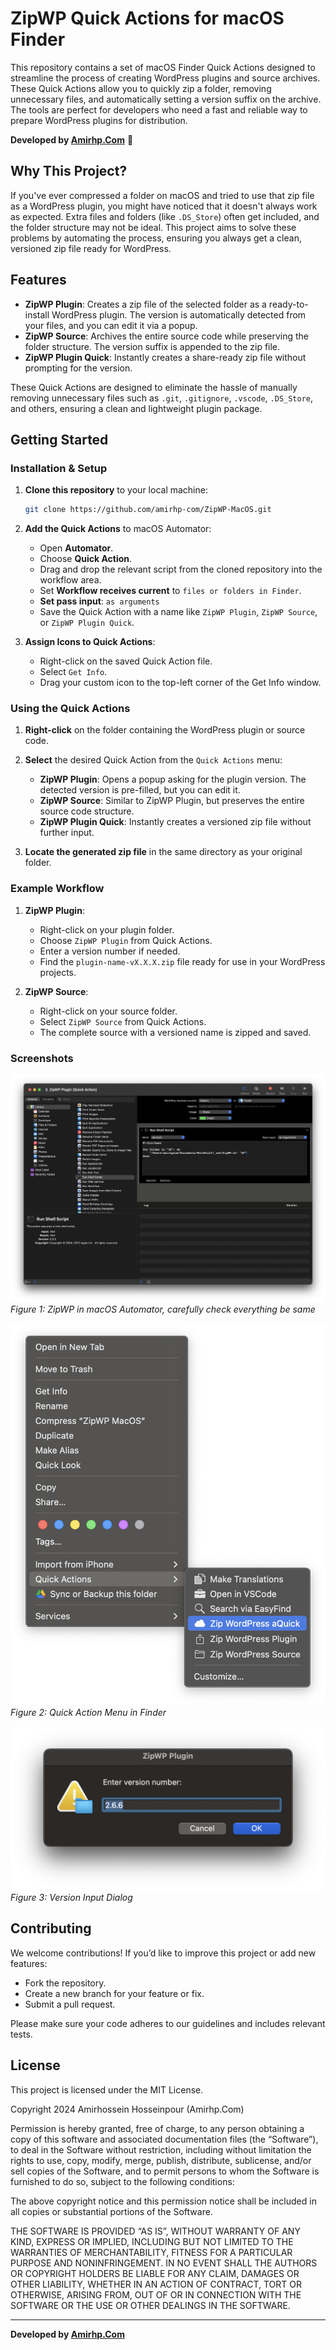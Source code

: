 # **ZipWP Quick Actions for macOS Finder**

This repository contains a set of macOS Finder Quick Actions designed to streamline the process of creating WordPress plugins and source archives. These Quick Actions allow you to quickly zip a folder, removing unnecessary files, and automatically setting a version suffix on the archive. The tools are perfect for developers who need a fast and reliable way to prepare WordPress plugins for distribution.

**Developed by [Amirhp.Com](https://Amirhp.Com/)** 🦖

## **Why This Project?**

If you've ever compressed a folder on macOS and tried to use that zip file as a WordPress plugin, you might have noticed that it doesn't always work as expected. Extra files and folders (like `.DS_Store`) often get included, and the folder structure may not be ideal. This project aims to solve these problems by automating the process, ensuring you always get a clean, versioned zip file ready for WordPress.

## **Features**

- **ZipWP Plugin**: Creates a zip file of the selected folder as a ready-to-install WordPress plugin. The version is automatically detected from your files, and you can edit it via a popup.
- **ZipWP Source**: Archives the entire source code while preserving the folder structure. The version suffix is appended to the zip file.
- **ZipWP Plugin Quick**: Instantly creates a share-ready zip file without prompting for the version.

These Quick Actions are designed to eliminate the hassle of manually removing unnecessary files such as `.git`, `.gitignore`, `.vscode`, `.DS_Store`, and others, ensuring a clean and lightweight plugin package.

## **Getting Started**

### **Installation & Setup**

1. **Clone this repository** to your local machine:

   ```bash
   git clone https://github.com/amirhp-com/ZipWP-MacOS.git
   ```

2. **Add the Quick Actions** to macOS Automator:

   - Open **Automator**.
   - Choose **Quick Action**.
   - Drag and drop the relevant script from the cloned repository into the workflow area.
   - Set **Workflow receives current** to `files or folders in Finder`.
   - **Set pass input**: `as arguments`
   - Save the Quick Action with a name like `ZipWP Plugin`, `ZipWP Source`, or `ZipWP Plugin Quick`.

3. **Assign Icons to Quick Actions**:
   - Right-click on the saved Quick Action file.
   - Select `Get Info`.
   - Drag your custom icon to the top-left corner of the Get Info window.

### **Using the Quick Actions**

1. **Right-click** on the folder containing the WordPress plugin or source code.
2. **Select** the desired Quick Action from the `Quick Actions` menu:

   - **ZipWP Plugin**: Opens a popup asking for the plugin version. The detected version is pre-filled, but you can edit it.
   - **ZipWP Source**: Similar to ZipWP Plugin, but preserves the entire source code structure.
   - **ZipWP Plugin Quick**: Instantly creates a versioned zip file without further input.

3. **Locate the generated zip file** in the same directory as your original folder.

### **Example Workflow**

1. **ZipWP Plugin**:

   - Right-click on your plugin folder.
   - Choose `ZipWP Plugin` from Quick Actions.
   - Enter a version number if needed.
   - Find the `plugin-name-vX.X.X.zip` file ready for use in your WordPress projects.

2. **ZipWP Source**:
   - Right-click on your source folder.
   - Select `ZipWP Source` from Quick Actions.
   - The complete source with a versioned name is zipped and saved.

### **Screenshots**

![ZipWP in macOS Automator](shot1.png)
_Figure 1: ZipWP in macOS Automator, carefully check everything be same_


![ZipWP Quick Actions in Finder](shot2.png)
_Figure 2: Quick Action Menu in Finder_

![ZipWP Version Input Dialog](shot3.png)
_Figure 3: Version Input Dialog_


## **Contributing**

We welcome contributions! If you’d like to improve this project or add new features:

- Fork the repository.
- Create a new branch for your feature or fix.
- Submit a pull request.

Please make sure your code adheres to our guidelines and includes relevant tests.

## **License**

This project is licensed under the MIT License.

Copyright 2024 Amirhossein Hosseinpour (Amirhp.Com)

Permission is hereby granted, free of charge, to any person obtaining a copy of this software and associated documentation files (the “Software”), to deal in the Software without restriction, including without limitation the rights to use, copy, modify, merge, publish, distribute, sublicense, and/or sell copies of the Software, and to permit persons to whom the Software is furnished to do so, subject to the following conditions:

The above copyright notice and this permission notice shall be included in all copies or substantial portions of the Software.

THE SOFTWARE IS PROVIDED “AS IS”, WITHOUT WARRANTY OF ANY KIND, EXPRESS OR IMPLIED, INCLUDING BUT NOT LIMITED TO THE WARRANTIES OF MERCHANTABILITY, FITNESS FOR A PARTICULAR PURPOSE AND NONINFRINGEMENT. IN NO EVENT SHALL THE AUTHORS OR COPYRIGHT HOLDERS BE LIABLE FOR ANY CLAIM, DAMAGES OR OTHER LIABILITY, WHETHER IN AN ACTION OF CONTRACT, TORT OR OTHERWISE, ARISING FROM, OUT OF OR IN CONNECTION WITH THE SOFTWARE OR THE USE OR OTHER DEALINGS IN THE SOFTWARE.

---

**Developed by [Amirhp.Com](https://Amirhp.Com/)**
